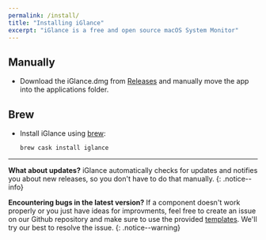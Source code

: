 ```yaml
---
permalink: /install/
title: "Installing iGlance"
excerpt: "iGlance is a free and open source macOS System Monitor"
---
```


## Manually

- Download the iGlance.dmg from [Releases](https://github.com/iglance/iGlance/releases) and manually move the app into the applications folder.

## Brew

- Install iGlance using [brew](https://brew.sh/):

    ```bash
    brew cask install iglance
    ```

---

**What about updates?** iGlance automatically checks for updates and notifies you about new releases, so you don't have to do that manually.
{: .notice--info}

**Encountering bugs in the latest version?** If a component doesn't work properly or you just have ideas for improvments, feel free to create an issue on our Github repository and make sure to use the provided [templates](https://github.com/iglance/iGlance/issues/new/choose). We'll try our best to resolve the issue.
{: .notice--warning}